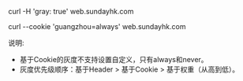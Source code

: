 
curl -H 'gray: true' web.sundayhk.com

curl --cookie 'guangzhou=always' web.sundayhk.com

说明:
  - 基于Cookie的灰度不支持设置自定义，只有always和never。
  - 灰度优先级顺序：基于Header > 基于Cookie > 基于权重（从高到低）。
